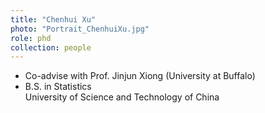 ```yaml
---
title: "Chenhui Xu"
photo: "Portrait_ChenhuiXu.jpg"
role: phd
collection: people
---
```

- Co-advise with Prof. Jinjun Xiong (University at Buffalo)
- B.S. in Statistics  
  University of Science and Technology of China